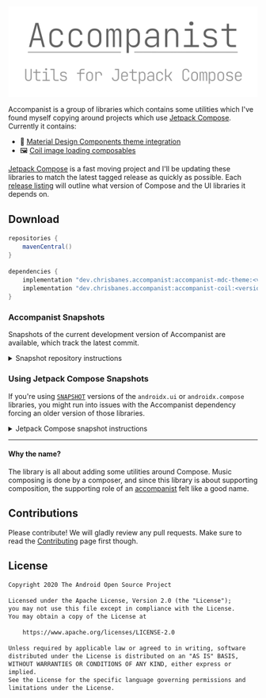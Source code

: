 ![Accompanist logo](./images/social.png)

Accompanist is a group of libraries which contains some utilities which I've found myself copying around projects which use [Jetpack Compose][compose]. Currently it contains:

 * 🎨 [Material Design Components theme integration](./mdc-theme/README.md)
 * 🖼️ [Coil image loading composables](./coil/README.md)

[Jetpack Compose][compose] is a fast moving project and I'll be updating these libraries to match the
latest tagged release as quickly as possible. Each [release listing](https://github.com/chrisbanes/accompanist/releases) will outline what version of Compose and the UI libraries it depends on.

## Download

```groovy
repositories {
    mavenCentral()
}

dependencies {
    implementation "dev.chrisbanes.accompanist:accompanist-mdc-theme:<version>"
    implementation "dev.chrisbanes.accompanist:accompanist-coil:<version>"
}
```

### Accompanist Snapshots

Snapshots of the current development version of Accompanist are available, which track the latest commit.

<details><summary>Snapshot repository instructions</summary>

The snapshots are deployed to [Sonatype's `snapshots` repository][snap]:

```groovy
repositories {
    // ...
    maven { url 'https://oss.sonatype.org/content/repositories/snapshots' }
}

dependencies {
    // Check the latest SNAPSHOT version from the link above
    classpath 'dev.chrisbanes.accompanist:accompanist-mdc-theme:vXXX-SNAPSHOT'
    classpath 'dev.chrisbanes.accompanist:accompanist-coil:vXXX-SNAPSHOT'
}
```

You might see a number of different versioned snapshots. If we use an example:

* `0.1.5-SNAPSHOT` is a build from the `master` branch, and depends on the latest tagged Jetpack Compose release.
* `0.1.5.ui-6574163-SNAPSHOT` is a build from the `snapshot` branch. This depends on the [SNAPSHOT build](https://androidx.dev) of Jetpack Compose from build 6574163. You should only use these if you are using AndroidX Sanpshots (see below).

</details>

### Using Jetpack Compose Snapshots

If you're using [`SNAPSHOT`](https://androidx.dev) versions of the `androidx.ui`
or `androidx.compose` libraries, you might run into issues with the Accompanist dependency forcing an older version of those libraries.

<details><summary>Jetpack Compose snapshot instructions</summary>

I do publish snapshot versions of Accompanist which depend on recent AndroidX SNAPSHOT repositories. To find a recent build, look through the [snapshot repository][snap] for any versions in the scheme `x.x.x.ui-YYYY-SNAPSHOT` (for example: `0.1.5.ui-6574163-SNAPSHOT`). The `YYYY` in the scheme is the snapshot build being used from [AndroidX](https://androidx.dev). You can then use the steps above to setup the Accompanist snapshot repositories.

I update these builds regularly, but there's no guarantee that I will create one for a given build number.

</details>

---

#### Why the name?

The library is all about adding some utilities around Compose. Music composing is done by a
composer, and since this library is about supporting composition, the supporting role of an [accompanist](https://en.wikipedia.org/wiki/Accompaniment) felt like a good name.

## Contributions

Please contribute! We will gladly review any pull requests.
Make sure to read the [Contributing](CONTRIBUTING.md) page first though.

## License

```
Copyright 2020 The Android Open Source Project
 
Licensed under the Apache License, Version 2.0 (the "License");
you may not use this file except in compliance with the License.
You may obtain a copy of the License at

    https://www.apache.org/licenses/LICENSE-2.0

Unless required by applicable law or agreed to in writing, software
distributed under the License is distributed on an "AS IS" BASIS,
WITHOUT WARRANTIES OR CONDITIONS OF ANY KIND, either express or implied.
See the License for the specific language governing permissions and
limitations under the License.
```

[compose]: https://developer.android.com/jetpack/compose
[snap]: https://oss.sonatype.org/content/repositories/snapshots/dev/chrisbanes/accompanist/
[mdc]: https://material.io/develop/android/
